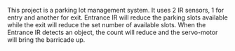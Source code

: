 This project is a parking lot management system. It uses 2 IR sensors, 1 for entry and another for exit. Entrance IR will reduce the parking slots available while the exit will reduce the set number of available slots. When the Entrance IR detects an object, the count will reduce and the servo-motor will bring the barricade up.

